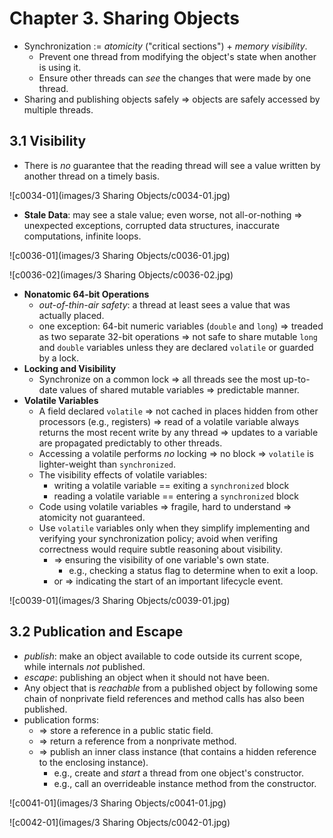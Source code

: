 # Chapter 3. Sharing Objects

* Synchronization := *atomicity* ("critical sections") + *memory visibility*.
  * Prevent one thread from modifying the object's state when another is using it.
  * Ensure other threads can *see* the changes that were made by one thread.
* Sharing and publishing objects safely => objects are safely accessed by multiple threads.

## 3.1 Visibility

* There is *no* guarantee that the reading thread will see a value written by another thread on a timely basis.

![c0034-01](images/3 Sharing Objects/c0034-01.jpg)

* **Stale Data**: may see a stale value; even worse, not all-or-nothing => unexpected exceptions, corrupted data structures, inaccurate computations, infinite loops.

![c0036-01](images/3 Sharing Objects/c0036-01.jpg)

![c0036-02](images/3 Sharing Objects/c0036-02.jpg)

* **Nonatomic 64-bit Operations**
  * *out-of-thin-air safety*: a thread at least sees a value that was actually placed.
  * one exception: 64-bit numeric variables (`double` and `long`) => treaded as two separate 32-bit operations => not safe to share mutable `long` and `double` variables unless they are declared `volatile` or guarded by a lock.
* **Locking and Visibility**
  * Synchronize on a common lock => all threads see the most up-to-date values of shared mutable variables => predictable manner.
* **Volatile Variables**
  * A field declared `volatile` => not cached in places hidden from other processors (e.g., registers) => read of a volatile variable always returns the most recent write by any thread => updates to a variable are propagated predictably to other threads.
  * Accessing a volatile performs *no* locking => no block => `volatile` is lighter-weight than `synchronized`.
  * The visibility effects of volatile variables:
    * writing a volatile variable == exiting a `synchronized` block
    * reading a volatile variable == entering a `synchronized` block
  * Code using volatile variables => fragile, hard to understand => atomicity not guaranteed.
  * Use `volatile` variables only when they simplify implementing and verifying your synchronization policy; avoid when verifing correctness would require subtle reasoning about visibility.
    * => ensuring the visibility of one variable's own state.
      * e.g., checking a status flag to determine when to exit a loop.
    * or => indicating the start of an important lifecycle event.

![c0039-01](images/3 Sharing Objects/c0039-01.jpg)

## 3.2 Publication and Escape

* *publish*: make an object available to code outside its current scope, while internals *not* published.
* *escape*: publishing an object when it should not have been. 
* Any object that is *reachable* from a published object by following some chain of nonprivate field references and method calls has also been published.
* publication forms:
  * => store a reference in a public static field.
  * => return a reference from a nonprivate method.
  * => publish an inner class instance (that contains a hidden reference to the enclosing instance).
    * e.g., create and *start* a thread from one object's constructor.
    * e.g., call an overrideable instance method from the constructor.

![c0041-01](images/3 Sharing Objects/c0041-01.jpg)

![c0042-01](images/3 Sharing Objects/c0042-01.jpg)
